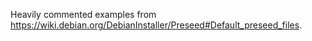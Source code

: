 Heavily commented examples from
<https://wiki.debian.org/DebianInstaller/Preseed#Default_preseed_files>.
